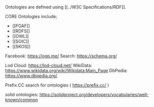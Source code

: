 
Ontologies are defined using [[../W3C Specifications/RDF]]. 

CORE Ontologies include;
- [[FOAF]]
- [[RDFS]]
- [[OWL]]
- [[SOIC]]
- [[SKOS]]



Facebook: https://ogp.me/
Search: https://schema.org/ 

Lod Cloud: https://lod-cloud.net/
WikiData: https://www.wikidata.org/wiki/Wikidata:Main_Page
DbPedia: https://www.dbpedia.org/

Prefix.CC search for ontologies ( https://prefix.cc/ )

solid ontologies: https://solidproject.org/developers/vocabularies/well-known/common
